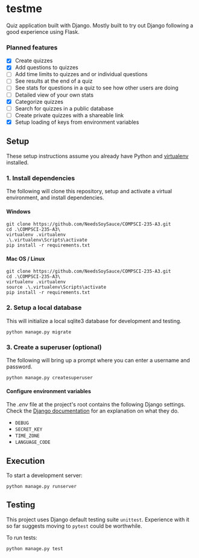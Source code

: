 # testme

Quiz application built with Django. Mostly built to try out Django following a good experience using Flask.

### Planned features

- [x] Create quizzes
- [x] Add questions to quizzes
- [ ] Add time limits to quizzes and or individual questions
- [ ] See results at the end of a quiz
- [ ] See stats for questions in a quiz to see how other users are doing
- [ ] Detailed view of your own stats
- [x] Categorize quizzes
- [ ] Search for quizzes in a public database
- [ ] Create private quizzes with a shareable link
- [x] Setup loading of keys from environment variables

## Setup

These setup instructions assume you already have Python and [virtualenv](https://pypi.org/project/virtualenv/) installed. 

### 1. Install dependencies

The following will clone this repository, setup and activate a virtual environment, and install dependencies.

#### Windows

```shell script
git clone https://github.com/NeedsSoySauce/COMPSCI-235-A3.git
cd .\COMPSCI-235-A3\
virtualenv .virtualenv
.\.virtualenv\Scripts\activate
pip install -r requirements.txt
```

#### Mac OS / Linux

```shell script
git clone https://github.com/NeedsSoySauce/COMPSCI-235-A3.git
cd .\COMPSCI-235-A3\
virtualenv .virtualenv
source .\.virtualenv\Scripts\activate
pip install -r requirements.txt
```

### 2. Setup a local database

This will initialize a local sqlite3 database for development and testing.

```shell script
python manage.py migrate
```

### 3. Create a superuser (optional)

The following will bring up a prompt where you can enter a username and password.

```shell script
python manage.py createsuperuser
```

#### Configure environment variables

The *.env* file at the project's root contains the following Django settings. Check the [Django documentation](https://docs.djangoproject.com/en/3.1/ref/settings/) for an explanation on what they do.

* `DEBUG`
* `SECRET_KEY`
* `TIME_ZONE`
* `LANGUAGE_CODE`

## Execution

To start a development server:

````shell script
python manage.py runserver
```` 

## Testing

This project uses Django default testing suite `unittest`. Experience with it so far suggests moving to `pytest` could be worthwhile.

To run tests:

```shell script
python manage.py test
```
